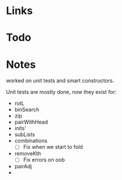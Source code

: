 # Links
# Todo
# Notes
worked on unit tests and smart constructors.

Unit tests are mostly done, now they exist for:
* rotL
* binSearch
* zip
* pairWithHead
* inits'
* subLists
* combinations
	* [ ] Fix when we start to fold
* removeKth
	* [ ] Fix errors on oob
* pairAdj
* 